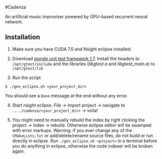 #Cadenza

An artificial music improviser powered by GPU-based recurrent neural network. 

## Installation

 1. Make sure you have CUDA 7.0 and Nsight eclipse installed.
 
 2. Download [google unit test framework 1.7](https://code.google.com/p/googletest/downloads/detail?name=gtest-1.7.0.zip&can=2&q=). Install the headers to `/opt/gtest/include` and the libraries (*libgtest.a* and *libgtest_main.a*) to `/opt/gtest/lib`
 
 3. Run the script  
  ```
  $ ./gen_eclipse.sh <your_project_dir>
  ``` 
  You should see a `Done` message at the end without any error. 
 
 4. Start nsight eclipse. File -> import project -> navigate to `..../cadenza/<your_project_dir>` -> voila!
 
 5. You might need to manually rebuild the index by right clicking the project -> index -> rebuild. Otherwise eclipse editor will be swamped with error markups. 
Warning: if you ever change any of the `CMakeLists.txt` or add/delete/rename source files, do not build or run directly in eclipse. Run `./gen_eclipse.sh <project>` in a terminal before you do anything in eclipse, otherwise the code indexer will be broken again. 
